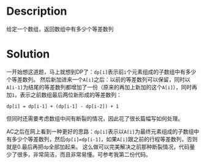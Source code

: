 # Description

给定一个数组，返回数组中有多少个等差数列

# Solution
一开始想这道题，马上就想到DP了：`dp[i]`表示前`i`个元素组成的子数组中有多少个等差数列。
然后新加进来一个`A[i]`之后：以前的等差数列可以保留，同时以`A[i-1]`为结尾的等差数列都增加了一份（原来的再加上新加的这个`A[i]`），同时再加`1`，表示之前数组最后两位新形成的等差数列：
``` 
dp[i] = dp[i-1] + (dp[i-1] - dp[i-2]) + 1
```
但同时还需要考虑数组中间有断裂的情况，因此花了很长篇幅写如何处理。

AC之后在网上看到一种更好的思路：`dp[i]`表示以`A[i]`为最终元素组成的子数组中有多少个等差数列，然后`dp[i]=dp[i-1]`，如果`A[i]`跟之前的行程等差数列，否则就是0.最后再把`dp`全部加起来。
这么做可以完美解决之前那种断裂情况，代码量少了很多，非常简洁，而且非常易懂。可参考我第二份代码。